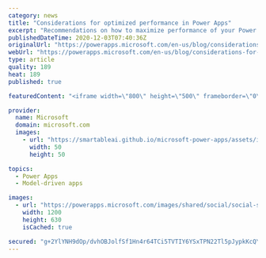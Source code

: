 ```yaml
---
category: news
title: "Considerations for optimized performance in Power Apps"
excerpt: "Recommendations on how to maximize performance of your Power Apps "
publishedDateTime: 2020-12-03T07:40:36Z
originalUrl: "https://powerapps.microsoft.com/en-us/blog/considerations-for-optimized-performance-in-power-apps/"
webUrl: "https://powerapps.microsoft.com/en-us/blog/considerations-for-optimized-performance-in-power-apps/"
type: article
quality: 189
heat: 189
published: true

featuredContent: "<iframe width=\"800\" height=\"500\" frameborder=\"0\" src=\"https://www.youtube.com/embed/jcKoqC9Vfmo\" allow=\"accelerometer; autoplay; encrypted-media; gyroscope; picture-in-picture\" allowfullscreen></iframe>"

provider:
  name: Microsoft
  domain: microsoft.com
  images:
    - url: "https://smartableai.github.io/microsoft-power-apps/assets/images/organizations/microsoft.com-50x50.jpg"
      width: 50
      height: 50

topics:
  - Power Apps
  - Model-driven apps

images:
  - url: "https://powerapps.microsoft.com/images/shared/social/social-share-post-ignite.png"
    width: 1200
    height: 630
    isCached: true

secured: "g+2YlYNH9dOp/dvhOBJolfSf1Hn4r64TCi5TVTIY6YSxTPN22Tl5pJypkKcQYeFOZYySpYLyXgh3pmEkjqlZWRV+vqKQpQsmFKqHnbPdDPlEy4Ty+fGFxkiB2/gyoaageUqHpzy4fmlwXXK+gszia0fCv7UCezvj1pUd+U78dHAU5Li1TSMiLPSMEwXuuZDscmCEsguWBASidLCv54kIzQ2cYSOuAPvC6V6dtT4WXw95RNyUuChJn7tc5klpTMD40v6Ho3+VfBEv1pmPYkFnbao0JJwTmdM8LnkJtc59aH4gp/NLpXKHvK4LA2378hACyf51U1q/mNBNaDx8f/sDK2GNacTg3/1Qg7vta9eURJgrG5LYDSBT5TvxmkUoPW22IPq74+mpzuaFniMDsqvtNEBNQNnLWuIQ1tmBmh+xEO7wYT4/zI/8p5Eb9H+DOB25Ey1SVbMiT57tvbgqZNWPFw==;dzjXh3q3jvfsa7q2kNdt8w=="
---
```



